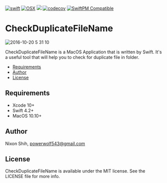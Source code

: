 [![swift](https://img.shields.io/badge/language-swift-red.svg)](https://developer.apple.com/swift/) 
[![OSX](https://img.shields.io/badge/platform-MacOS-brown.svg)](https://developer.apple.com/swift/)
[![](https://github.com/powerwolf543/CheckDuplicateFileName/workflows/UnitTests/badge.svg)](https://github.com/powerwolf543/CheckDuplicateFileName/actions?query=workflow%3AUnitTests) 
[![codecov](https://codecov.io/gh/powerwolf543/CheckDuplicateFileName/branch/master/graph/badge.svg)](https://codecov.io/gh/powerwolf543/CheckDuplicateFileName)
[![SwiftPM Compatible](https://img.shields.io/badge/SwiftPM-compatible-4BC51D.svg?style=flat)](https://github.com/apple/swift-package-manager)


# CheckDuplicateFileName

![2016-10-20 5 31 10](https://cloud.githubusercontent.com/assets/16394562/19554488/6ca84680-96eb-11e6-899b-1bd5dd29f39a.png)

CheckDuplicateFileName is a MacOS Application that is written by Swift.
It's a useful tool that will help you to check for duplicate file in folder.

- [Requirements](#Requirements)
- [Author](#Author)
- [License](#License)

## Requirements

- Xcode 10+
- Swift 4.2+
- MacOS 10.10+

## Author

Nixon Shih, powerwolf543@gmail.com

## License

CheckDuplicateFileName is available under the MIT license. See the LICENSE file for more info.
